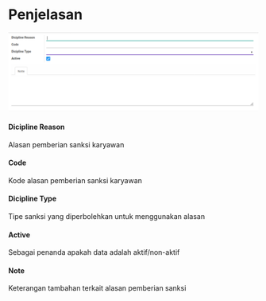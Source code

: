 # Penjelasan

![](../../img/dicipline-reason/penjelasan-field.png)

#### <a name="field-dicipline-reason">Dicipline Reason</a>

Alasan pemberian sanksi karyawan

#### <a name="field-code">Code</a>

Kode alasan pemberian sanksi karyawan

#### <a name="field-dicipline-type">Dicipline Type</a>

Tipe sanksi yang diperbolehkan untuk menggunakan alasan

#### <a name="field-active">Active</a>

Sebagai penanda apakah data adalah aktif/non-aktif

#### Note

Keterangan tambahan terkait alasan pemberian sanksi

